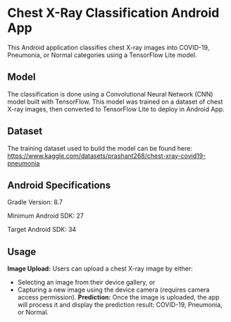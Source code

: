 # Chest X-Ray Classification Android App
This Android application classifies chest X-ray images into COVID-19, Pneumonia, or Normal categories using a TensorFlow Lite model.

## Model
The classification is done using a Convolutional Neural Network (CNN) model built with TensorFlow. This model was trained on a dataset of chest X-ray images, then converted to TensorFlow Lite to deploy in Android App.

## Dataset
The training dataset used to build the model can be found here: https://www.kaggle.com/datasets/prashant268/chest-xray-covid19-pneumonia

## Android Specifications
Gradle Version: 8.7

Minimum Android SDK: 27

Target Android SDK: 34

## Usage
**Image Upload:** Users can upload a chest X-ray image by either:
- Selecting an image from their device gallery, or
- Capturing a new image using the device camera (requires camera access permission).
**Prediction:** Once the image is uploaded, the app will process it and display the prediction result: COVID-19, Pneumonia, or Normal.
